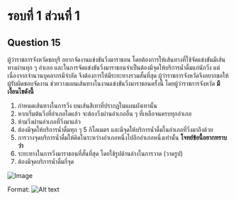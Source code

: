 # รอบที่ 1 ส่วนที่ 1

## Question 15

ผู้ว่าราชการจังหวัดชลบุรี อยากจัดงานแข่งขันวิ่งมาราธอน โดยต้องการให้เส้นทางที่ใช้จัดแข่งขันมีเส้นทางผ่านทุก ๆ อำเภอ และในการจัดแข่งขันวิ่งมาราธอนจำเป็นต้องมีจุดให้บริการน้ำดื่มแก่นักวิ่ง แต่เนื่องจากจำนวนบุคลากรมีจำกัด จึงต้องการให้มีระยะทางรวมสั้นที่สุด ผู้ว่าราชการจังหวัดจึงอยากขอให้ผู้รับผิดชอบจัดงาน ช่วยวางแผนเส้นทางในงานแข่งขันวิ่งมาราธอนครั้งนี้
โดยผู้ว่าราชการจังหวัด **มีเงื่อนไขดังนี้**

1. กำหนดเส้นทางในการวิ่ง บนเส้นสีเทาที่ปรากฎในแผนผังเทานั้น
2. หากเริ่มต้นวิ่งที่อำเภอใดแล้ว จะต้องวิ่งผ่านอำเภออื่น ๆ ที่เหลือจนครบทุกอำเภอ
3. ห้ามวิ่งผ่านอำเภอที่วิ่งมาแล้ว
4. ต้องมีจุดให้บริการน้ำดื่มทุก ๆ 5 กิโลเมตร และมีจุดให้บริการน้ำดื่มในอำเภอที่วิ่งมาถึงด้วย
5. การวางจุดบริการน้ำดื่มให้คิดในระหว่างอำเภอหนึ่งไปอีกอำเภอหนึ่งเท่านั้น
**โจทย์ข้อนี้อยากทราบว่า**
1. ระยะทางในการวิ่งมาราธอนที่สั้นที่สุด โดยใช้รูปด้านล่างในการวาด (วาดรูป)
2. ต้องมีจุดบริการน้ำดื่มกี่จุด

![Image](picture/15.png)

Format: ![Alt text](url)



